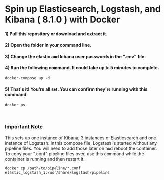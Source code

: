 # Spin up Elasticsearch, Logstash, and Kibana ( 8.1.0 ) with Docker
#### 1) Pull this repository or download and extract it.
#### 2) Open the folder in your command line.
#### 3) Change the elastic and kibana user passwords in the ".env" file.
#### 4) Run the following command. It could take up to 5 minutes to complete.
```
docker-compose up -d
```
#### 5) That's it! You're all set. You can confirm they're running with this command.
```
docker ps
```
<br>

### Important Note
This sets up one instance of Kibana, 3 instances of Elasticsearch and one instance of Logstash. In this compose file, Logstash is started without any pipeline files. You will need to add those later on and reboot the container. To copy your ".conf" pipeline files over, use this command while the container is running and then restart it.
```
docker cp /path/to/pipeline/*.conf elastic_logstash_1:/usr/share/logstash/pipeline
```
